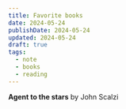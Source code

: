 ```yaml
---
title: Favorite books
date: 2024-05-24
publishDate: 2024-05-24
updated: 2024-05-24
draft: true
tags:
  - note
  - books
  - reading
---
```

 
**Agent to the stars** by John Scalzi
